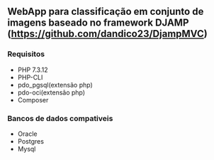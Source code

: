 ## WebApp para classificação em conjunto de imagens baseado no framework DJAMP (https://github.com/dandico23/DjampMVC)

### Requisitos
- PHP 7.3.12
- PHP-CLI
- pdo_pgsql(extensão php)
- pdo-oci(extensão php)
- Composer

### Bancos de dados compativeis
- Oracle
- Postgres
- Mysql
